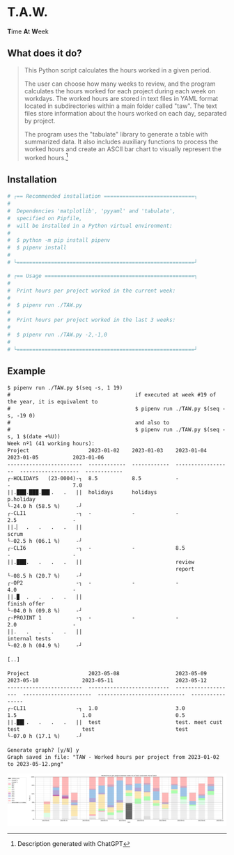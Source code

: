 # T.A.W.

**T**ime **A**t **W**eek

## What does it do?

> This Python script calculates the hours worked in a given period.
> 
> The user can choose how many weeks to review, and the program calculates the hours worked for each project during each week on workdays. The worked hours are stored in text files in YAML format located in subdirectories within a main folder called "taw". The text files store information about the hours worked on each day, separated by project.
> 
> The program uses the "tabulate" library to generate a table with summarized data. It also includes auxiliary functions to process the worked hours and create an ASCII bar chart to visually represent the worked hours.[^1]

[^1]: Description generated with ChatGPT

## Installation

```python
# ┌== Recommended installation =============================┐
#
#  Dependencies 'matplotlib', 'pyyaml' and 'tabulate',
#  specified on Pipfile,
#  will be installed in a Python virtual environment:
#
#  $ python -m pip install pipenv
#  $ pipenv install
#
# └=========================================================┘
```
```python
# ┌== Usage ================================================┐
#
#  Print hours per project worked in the current week:
#
#  $ pipenv run ./TAW.py
#
#  Print hours per project worked in the last 3 weeks:
#
#  $ pipenv run ./TAW.py -2,-1,0
#
# └=========================================================┘
```

## Example

```shell
$ pipenv run ./TAW.py $(seq -s, 1 19)
#                                        if executed at week #19 of the year, it is equivalent to
#                                        $ pipenv run ./TAW.py $(seq -s, -19 0)
#                                        and also to
#                                        $ pipenv run ./TAW.py $(seq -s, 1 $(date +%U))
Week nº1 (41 working hours):
Project                   2023-01-02    2023-01-03    2023-01-04          2023-01-05           2023-01-06
------------------------  ------------  ------------  ------------------  -------------------  ------------
┌-HOLIDAYS   (23-0004)-┐  8.5           8.5           -                   -                    7.0
||.███.███.██▋.   .   ||  holidays      holidays                                               p.holiday
└-24.0 h (58.5 %)     -┘
┌-CLI1                -┐  -             -             -                   2.5                  -
||.▏  .   .   .   .   ||                                                  scrum
└-02.5 h (06.1 %)     -┘
┌-CLI6                -┐  -             -             8.5                 -                    -
||.███.   .   .   .   ||                              review
                                                      report
└-08.5 h (20.7 %)     -┘
┌-OP2                 -┐  -             -             -                   4.0                  -
||.▉  .   .   .   .   ||                                                  finish offer
└-04.0 h (09.8 %)     -┘
┌-PROJINT 1           -┐  -             -             -                   2.0                  -
||.   .   .   .   .   ||                                                  internal tests
└-02.0 h (04.9 %)     -┘

[..]

Project                   2023-05-08                  2023-05-09           2023-05-10              2023-05-11                    2023-05-12
------------------------  --------------------------  -------------------  ----------------------  ----------------------------  ----------------
┌-CLI1                -┐  1.0                         3.0                  1.5                     1.0                           0.5
||.██▍.   .   .   .   ||  test                        test. meet cust      test                    test                          test
└-07.0 h (17.1 %)     -┘

Generate graph? [y/N] y
Graph saved in file: "TAW - Worked hours per project from 2023-01-02 to 2023-05-12.png"
```

![](TAW&#32;-&#32;Worked&#32;hours&#32;per&#32;project&#32;from&#32;2023-01-02&#32;to&#32;2023-05-12.png)
